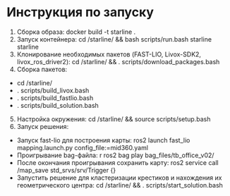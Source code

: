 # Инструкция по запуску
1. Сборка образа: docker build -t starline .
2. Запуск контейнера: 
  cd /starline/ && bash scripts/run.bash starline starline
3. Клонирование необходимых пакетов (FAST-LIO, Livox-SDK2, livox_ros_driver2): 
  cd /starline/ && . scripts/download_packages.bash
4. Сборка пакетов:
  - cd /starline/
  - . scripts/build_livox.bash
  - . scripts/build_fastlio.bash
  - . scripts/build_solution.bash
5. Настройка окружения:
    cd /starline/ && source scripts/setup.bash
6. Запуск решения:
  - Запуск fast-lio для построения карты: 
      ros2 launch fast_lio mapping.launch.py config_file:=mid360.yaml
  - Проигрывание bag-файла: r
      ros2 bag play bag_files/tb_office_v02/
  - После окончания проигрывания сохранить карту: 
      ros2 service call /map_save std_srvs/srv/Trigger {}
  - Запустить решение для кластеризации крестиков и нахождения их геометрического центра: 
      cd /starline/ && . scripts/start_solution.bash